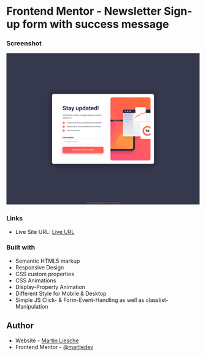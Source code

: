 # Frontend Mentor - Newsletter Sign-up form with success message

### Screenshot

![](./screenshot.png)

### Links

-   Live Site URL: [Live URL](https://marliedev.github.io/newsletter-sign-up-form/)

### Built with

-   Semantic HTML5 markup
-   Responsive Design
-   CSS custom properties
-   CSS Animations
-   Display-Property Animation
-   Different Style for Mobile & Desktop
-   Simple JS Click- & Form-Event-Handling as well as classlist-Manipulation

## Author

-   Website - [Martin Liesche](https://martinliesche.com)
-   Frontend Mentor - [@marliedev](https://www.frontendmentor.io/profile/marliedev)
